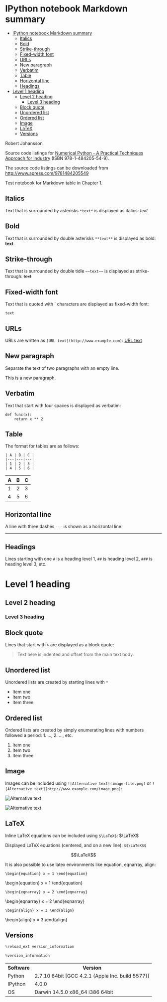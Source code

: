 
# IPython notebook Markdown summary
<!-- toc orderedList:0 depthFrom:1 depthTo:6 -->

* [IPython notebook Markdown summary](#ipython-notebook-markdown-summary)
  * [Italics](#italics)
  * [Bold](#bold)
  * [Strike-through](#strike-through)
  * [Fixed-width font](#fixed-width-font)
  * [URLs](#urls)
  * [New paragraph](#new-paragraph)
  * [Verbatim](#verbatim)
  * [Table](#table)
  * [Horizontal line](#horizontal-line)
  * [Headings](#headings)
* [Level 1 heading](#level-1-heading)
  * [Level 2 heading](#level-2-heading)
    * [Level 3 heading](#level-3-heading)
  * [Block quote](#block-quote)
  * [Unordered list](#unordered-list)
  * [Ordered list](#ordered-list)
  * [Image](#image)
  * [LaTeX](#latex)
  * [Versions](#versions)

<!-- tocstop -->


Robert Johansson

Source code listings for [Numerical Python - A Practical Techniques Approach for Industry](http://www.apress.com/9781484205549) (ISBN 978-1-484205-54-9).

The source code listings can be downloaded from http://www.apress.com/9781484205549

Test notebook for Markdown table in Chapter 1.

## Italics

Text that is surrounded by asterisks `*text*` is displayed as italics: *text*

## Bold

Text that is surrounded by double asterisks `**text**` is displayed as bold: **text**

## Strike-through

Text that is surrounded by double tidle `~~text~~` is displayed as strike-through: ~~text~~

## Fixed-width font

Text that is quoted with ` characters are displayed as fixed-width font:

`text`

## URLs

URLs are written as	`[URL text](http://www.example.com)`: [URL text](http://www.example.com)

## New paragraph

Separate the text of two paragraphs with an empty line.

This is a new paragraph.

## Verbatim

Text that start with four spaces is displayed as verbatim:

    def func(x):
        return x ** 2

## Table

The format for tables are as follows:

    | A | B | C |
    |---|---|---|
    | 1 | 2 | 3 |
    | 4 | 5 | 6 |

| A | B | C |
|---|---|---|
| 1 | 2 | 3 |
| 4 | 5 | 6 |

## Horizontal line

A line with three dashes `---` is shown as a horizontal line:

---

## Headings

Lines starting with one `#` is a heading level 1, `##` is heading level 2, `###` is heading level 3, etc.

# Level 1 heading
## Level 2 heading
### Level 3 heading

## Block quote

Lines that start with `>` are displayed as a block quote:

> Text here is indented and offset
> from the main text body.

## Unordered list

Unordered lists are created by starting lines with `*`

* Item one
* Item two
* Item three

## Ordered list

Ordered lists are created by simply enumerating lines with numbers followed a period: 1. ..., 2. ..., etc.
1. Item one
2. Item two
3. Item three

## Image

Images can be included using `![Alternative text](image-file.png)` or `![Alternative text](http://www.example.com/image.png)`:

![Alternative text](image-file.png)

![Alternative text](http://www.example.com/image.png)

## LaTeX

Inline LaTeX equations can be included using `$\LaTeX$`: $\LaTeX$

Displayed LaTeX equations (centered, and on a new line): `$$\LaTeX$$`

$$\LaTeX$$

It is also possible to use latex environments like equation, eqnarray, align:

`\begin{equation} x = 1 \end{equation}`

\begin{equation} x = 1 \end{equation}

`\begin{eqnarray} x = 2 \end{eqnarray}`

\begin{eqnarray} x = 2 \end{eqnarray}

`\begin{align} x = 3 \end{align}`

\begin{align} x = 3 \end{align}


## Versions


```python
%reload_ext version_information
```


```python
%version_information
```




<table><tr><th>Software</th><th>Version</th></tr><tr><td>Python</td><td>2.7.10 64bit [GCC 4.2.1 (Apple Inc. build 5577)]</td></tr><tr><td>IPython</td><td>4.0.0</td></tr><tr><td>OS</td><td>Darwin 14.5.0 x86_64 i386 64bit</td></tr></table>
